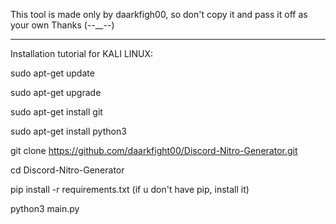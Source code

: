 This tool is made only by daarkfigh00, so don't copy it and pass it off as your own
Thanks (--\_\_--)

---

Installation tutorial for KALI LINUX:

sudo apt-get update

sudo apt-get upgrade

sudo apt-get install git

sudo apt-get install python3

git clone https://github.com/daarkfight00/Discord-Nitro-Generator.git

cd Discord-Nitro-Generator

pip install -r requirements.txt (if u don't have pip, install it)

python3 main.py
